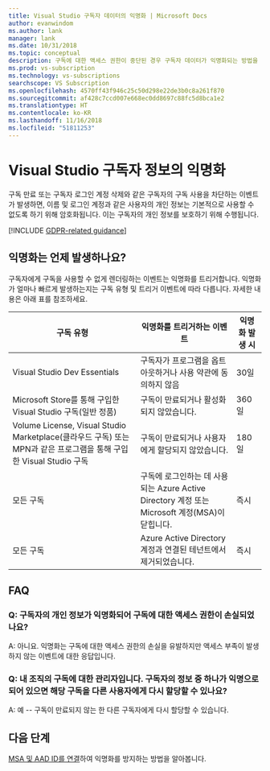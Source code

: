 ```yaml
---
title: Visual Studio 구독자 데이터의 익명화 | Microsoft Docs
author: evanwindom
ms.author: lank
manager: lank
ms.date: 10/31/2018
ms.topic: conceptual
description: 구독에 대한 액세스 권한이 중단된 경우 구독자 데이터가 익명화되는 방법을 알아봅니다.
ms.prod: vs-subscription
ms.technology: vs-subscriptions
searchscope: VS Subscription
ms.openlocfilehash: 4570ff43f946c25c50d298e22de3b0c8a261f870
ms.sourcegitcommit: af428c7ccd007e668ec0dd8697c88fc5d8bca1e2
ms.translationtype: HT
ms.contentlocale: ko-KR
ms.lasthandoff: 11/16/2018
ms.locfileid: "51811253"
---
```

# <a name="anonymization-of-visual-studio-subscriber-information"></a>Visual Studio 구독자 정보의 익명화

구독 만료 또는 구독자 로그인 계정 삭제와 같은 구독자의 구독 사용을 차단하는 이벤트가 발생하면, 이름 및 로그인 계정과 같은 사용자의 개인 정보는 기본적으로 사용할 수 없도록 하기 위해 암호화됩니다.  이는 구독자의 개인 정보를 보호하기 위해 수행됩니다.

[!INCLUDE [GDPR-related guidance](includes/gdpr-intro-sentence.md)]

## <a name="when-does-anonymization-occur"></a>익명화는 언제 발생하나요?

구독자에게 구독을 사용할 수 없게 렌더링하는 이벤트는 익명화를 트리거합니다.  익명화가 얼마나 빠르게 발생하는지는 구독 유형 및 트리거 이벤트에 따라 다릅니다. 자세한 내용은 아래 표를 참조하세요.

| 구독 유형                                                                                                                       | 익명화를 트리거하는 이벤트                                                                                                     | 익명화 발생 시 |
|-----------------------------------------------------------------------------------------------------------------------------------------|------------------------------------------------------------------------------------------------------------|---------------------------|
| Visual Studio Dev Essentials                                                                                                            | 구독자가 프로그램을 옵트아웃하거나 사용 약관에 동의하지 않음                                    | 30일               |
| Microsoft Store를 통해 구입한 Visual Studio 구독(일반 정품)                                                                      | 구독이 만료되거나 활성화되지 않았습니다.                                                                   | 360일                  |
| Volume License, Visual Studio Marketplace(클라우드 구독) 또는 MPN과 같은 프로그램을 통해 구입한 Visual Studio 구독 | 구독이 만료되거나 사용자에게 할당되지 않았습니다.                                                          | 180일                  |
| 모든 구독                                                                                                                       | 구독에 로그인하는 데 사용되는 Azure Active Directory 계정 또는 Microsoft 계정(MSA)이 닫힙니다. | 즉시               |
| 모든 구독                                                                                                                       | Azure Active Directory 계정과 연결된 테넌트에서 제거되었습니다.                                | 즉시               |

## <a name="faq"></a>FAQ

### <a name="q--does-the-anonymization-of-the-subscribers-personal-information-cause-them-to-lose-access-to-the-subscription"></a>Q: 구독자의 개인 정보가 익명화되어 구독에 대한 액세스 권한이 손실되었나요?
A: 아니요.  익명화는 구독에 대한 액세스 권한의 손실을 유발하지만 액세스 부족이 발생하지 않는 이벤트에 대한 응답입니다.

### <a name="q--im-an-administrator-for-my-organizations-subscriptions--if-one-of-my-subscribers-information-is-anonymized-can-that-subscription-be-reassigned-to-another-user"></a>Q: 내 조직의 구독에 대한 관리자입니다.  구독자의 정보 중 하나가 익명으로 되어 있으면 해당 구독을 다른 사용자에게 다시 할당할 수 있나요?
A: 예 -- 구독이 만료되지 않는 한 다른 구독자에게 다시 할당할 수 있습니다.

## <a name="next-steps"></a>다음 단계

[MSA 및 AAD ID를 연결](/azure/active-directory/b2b/add-users-administrator)하여 익명화를 방지하는 방법을 알아봅니다.
